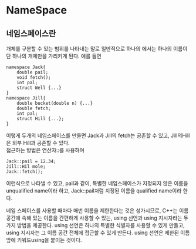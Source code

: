 # NameSpace
## 네임스페이스란
개체를 구분할 수 있는 범위를 나타내는 말로 일반적으로 하나의 에서는 하나의 이름이 단 하나의 개체만을 가리키게 된다.
예를 들면   
```
namespace Jack{
    double pail;
    void fetch();
    int pal;
    struct Well {...}
}
namespace Jill{
    double bucket(double n) {...}
    double fetch;
    int pal;
    struct Hill {...};
}    
```
 
이렇게 두개의 네임스페이스를 만들면 Jack과 Jill의 fetch는 공존할 수 있고, 
Jill의Hill은 외부 Hill과 공존할 수 있다.  
접근하는 방법은 연산자::를 사용하며
```
Jack::pail = 12.34;
Jill::Hil mole;
Jack::fetch();
```
이런식으로 나타낼 수 있고, pail과 같이, 특별한 네임스페이스가 지정되지 않은 이름을 unqualified name이라 하고, 
Jack::pail처럼 지정된 이름을 qualified name이라 한다.
 
네임 스페이스를 사용할 때마다 매번 이름을 제한한다는 것은 성가시므로, 
C++는 이름 공간에 속해 있는 이름을 간편하게 사용할 수 있는, using 선언과 using 지시자라는 두 가지 방법을 제공한다.
using 선언은 하나의 특별한 식별자를 사용할 수 있게 만들고, 
using 지시자는 그 이름 공간 전체에 접근할 수 있게 만든다.
using 선언은 제한된 이름 앞에 키워드using을 붙이는 것이다. 
  